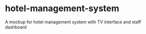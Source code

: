 # hotel-management-system
A mockup for hotel management system with TV interface and staff dashboard
